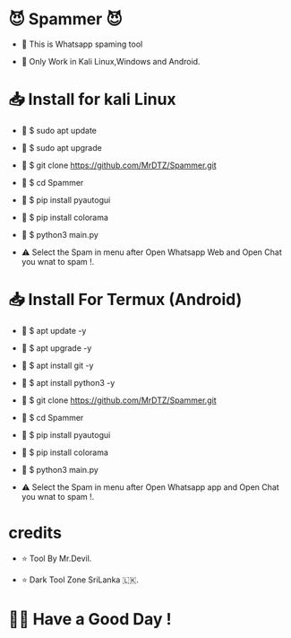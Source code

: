 # 😈️ Spammer 😈️ 


- 📌️ This is Whatsapp spaming tool

- 📌️ Only Work in Kali Linux,Windows and Android.


# 📥️ Install for kali Linux

- 📌️ $ sudo apt update

- 📌️ $ sudo apt upgrade

- 📌️ $ git clone https://github.com/MrDTZ/Spammer.git

- 📌️ $ cd Spammer

- 📌️ $ pip install pyautogui

- 📌️ $ pip install colorama

- 📌️ $ python3 main.py

- ⚠️ Select the Spam in menu after Open Whatsapp Web and Open Chat you wnat to spam !.

# 📥️ Install For Termux (Android)

- 📌️ $ apt update -y

- 📌️ $ apt upgrade -y

- 📌️ $ apt install git -y

- 📌️ $ apt install python3 -y

- 📌️ $ git clone https://github.com/MrDTZ/Spammer.git

- 📌️ $ cd Spammer

- 📌️ $ pip install pyautogui

- 📌️ $ pip install colorama

- 📌️ $ python3 main.py

- ⚠️ Select the Spam in menu after Open Whatsapp app and Open Chat you wnat to spam !.


# credits 

- ⭐️ Tool By Mr.Devil.

- ⭐️ Dark Tool Zone SriLanka 🇱🇰️.


# 🙋‍♂️️ Have a Good Day !
